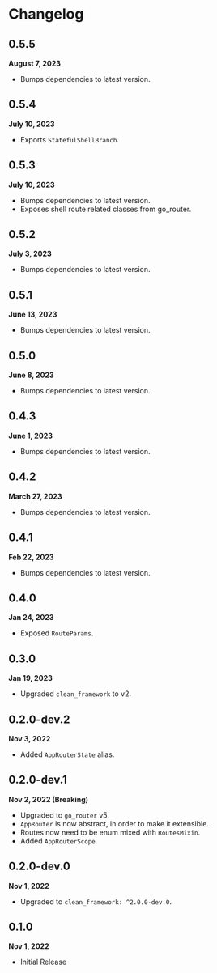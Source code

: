 # Changelog
## 0.5.5
**August 7, 2023**
- Bumps dependencies to latest version.

## 0.5.4
**July 10, 2023**
- Exports `StatefulShellBranch`.

## 0.5.3
**July 10, 2023**
- Bumps dependencies to latest version.
- Exposes shell route related classes from go_router.

## 0.5.2
**July 3, 2023**
- Bumps dependencies to latest version.

## 0.5.1
**June 13, 2023**
- Bumps dependencies to latest version.

## 0.5.0
**June 8, 2023**
- Bumps dependencies to latest version.

## 0.4.3
**June 1, 2023**
- Bumps dependencies to latest version.

## 0.4.2
**March 27, 2023**
- Bumps dependencies to latest version.

## 0.4.1
**Feb 22, 2023**
- Bumps dependencies to latest version.

## 0.4.0
**Jan 24, 2023**
- Exposed `RouteParams`.

## 0.3.0
**Jan 19, 2023**
- Upgraded `clean_framework` to v2.

## 0.2.0-dev.2
**Nov 3, 2022**
- Added `AppRouterState` alias.

## 0.2.0-dev.1
**Nov 2, 2022 (Breaking)**
- Upgraded to `go_router` v5.
- `AppRouter` is now abstract, in order to make it extensible.
- Routes now need to be enum mixed with `RoutesMixin`.
- Added `AppRouterScope`.

## 0.2.0-dev.0
**Nov 1, 2022**
- Upgraded to `clean_framework: ^2.0.0-dev.0`.

## 0.1.0
**Nov 1, 2022**
- Initial Release